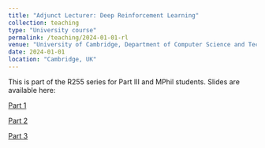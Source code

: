 ```yaml
---
title: "Adjunct Lecturer: Deep Reinforcement Learning"
collection: teaching
type: "University course"
permalink: /teaching/2024-01-01-rl
venue: "University of Cambridge, Department of Computer Science and Technology"
date: 2024-01-01
location: "Cambridge, UK"
---
```


This is part of the R255 series for Part III and MPhil students. Slides are available here:

[Part 1](../files/R255_2024_0.pdf)

[Part 2](../files/R255_2024_1.pdf)

[Part 3](../files/R255_2024_2.pdf)

